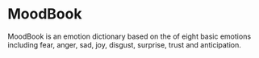 # MoodBook
MoodBook is an emotion dictionary based on the of eight basic emotions including  fear, anger, sad, joy, disgust, surprise, trust and anticipation. 
